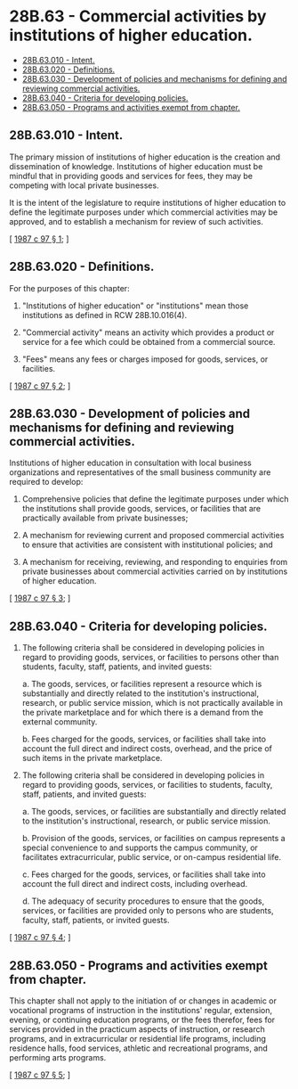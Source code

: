 # 28B.63 - Commercial activities by institutions of higher education.
* [28B.63.010 - Intent.](#28b63010---intent)
* [28B.63.020 - Definitions.](#28b63020---definitions)
* [28B.63.030 - Development of policies and mechanisms for defining and reviewing commercial activities.](#28b63030---development-of-policies-and-mechanisms-for-defining-and-reviewing-commercial-activities)
* [28B.63.040 - Criteria for developing policies.](#28b63040---criteria-for-developing-policies)
* [28B.63.050 - Programs and activities exempt from chapter.](#28b63050---programs-and-activities-exempt-from-chapter)
## 28B.63.010 - Intent.
The primary mission of institutions of higher education is the creation and dissemination of knowledge. Institutions of higher education must be mindful that in providing goods and services for fees, they may be competing with local private businesses.

It is the intent of the legislature to require institutions of higher education to define the legitimate purposes under which commercial activities may be approved, and to establish a mechanism for review of such activities.

\[ [1987 c 97 § 1](http://leg.wa.gov/CodeReviser/documents/sessionlaw/1987c97.pdf?cite=1987%20c%2097%20§%201); \]

## 28B.63.020 - Definitions.
For the purposes of this chapter:

1. "Institutions of higher education" or "institutions" mean those institutions as defined in RCW 28B.10.016(4).

2. "Commercial activity" means an activity which provides a product or service for a fee which could be obtained from a commercial source.

3. "Fees" means any fees or charges imposed for goods, services, or facilities.

\[ [1987 c 97 § 2](http://leg.wa.gov/CodeReviser/documents/sessionlaw/1987c97.pdf?cite=1987%20c%2097%20§%202); \]

## 28B.63.030 - Development of policies and mechanisms for defining and reviewing commercial activities.
Institutions of higher education in consultation with local business organizations and representatives of the small business community are required to develop:

1. Comprehensive policies that define the legitimate purposes under which the institutions shall provide goods, services, or facilities that are practically available from private businesses;

2. A mechanism for reviewing current and proposed commercial activities to ensure that activities are consistent with institutional policies; and

3. A mechanism for receiving, reviewing, and responding to enquiries from private businesses about commercial activities carried on by institutions of higher education.

\[ [1987 c 97 § 3](http://leg.wa.gov/CodeReviser/documents/sessionlaw/1987c97.pdf?cite=1987%20c%2097%20§%203); \]

## 28B.63.040 - Criteria for developing policies.
1. The following criteria shall be considered in developing policies in regard to providing goods, services, or facilities to persons other than students, faculty, staff, patients, and invited guests:

    a. The goods, services, or facilities represent a resource which is substantially and directly related to the institution's instructional, research, or public service mission, which is not practically available in the private marketplace and for which there is a demand from the external community.

    b. Fees charged for the goods, services, or facilities shall take into account the full direct and indirect costs, overhead, and the price of such items in the private marketplace.

2. The following criteria shall be considered in developing policies in regard to providing goods, services, or facilities to students, faculty, staff, patients, and invited guests:

    a. The goods, services, or facilities are substantially and directly related to the institution's instructional, research, or public service mission.

    b. Provision of the goods, services, or facilities on campus represents a special convenience to and supports the campus community, or facilitates extracurricular, public service, or on-campus residential life.

    c. Fees charged for the goods, services, or facilities shall take into account the full direct and indirect costs, including overhead.

    d. The adequacy of security procedures to ensure that the goods, services, or facilities are provided only to persons who are students, faculty, staff, patients, or invited guests.

\[ [1987 c 97 § 4](http://leg.wa.gov/CodeReviser/documents/sessionlaw/1987c97.pdf?cite=1987%20c%2097%20§%204); \]

## 28B.63.050 - Programs and activities exempt from chapter.
This chapter shall not apply to the initiation of or changes in academic or vocational programs of instruction in the institutions' regular, extension, evening, or continuing education programs, or the fees therefor, fees for services provided in the practicum aspects of instruction, or research programs, and in extracurricular or residential life programs, including residence halls, food services, athletic and recreational programs, and performing arts programs.

\[ [1987 c 97 § 5](http://leg.wa.gov/CodeReviser/documents/sessionlaw/1987c97.pdf?cite=1987%20c%2097%20§%205); \]

